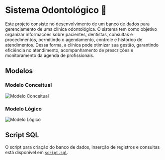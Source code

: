 # Sistema Odontológico 🦷

Este projeto consiste no desenvolvimento de um banco de dados para gerenciamento de uma clínica odontológica. O sistema tem como objetivo organizar informações sobre pacientes, dentistas, consultas e procedimentos, permitindo o agendamento, controle e histórico de atendimentos. Dessa forma, a clínica pode otimizar sua gestão, garantindo eficiência no atendimento, acompanhamento de prescrições e monitoramento da agenda de profissionais.

## Modelos

### Modelo Conceitual
![Modelo Conceitual](./imagens/modelo_conceitual.png)

### Modelo Lógico
![Modelo Lógico](./imagens/modelo_logico.png)

## Script SQL
O script para criação do banco de dados, inserção de registros e consultas está disponível em [`script.sql`](./script.sql).
